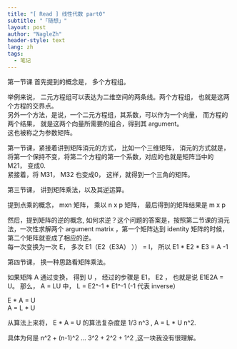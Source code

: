 ```yaml
---
title: "[ Read ] 线性代数 part0"
subtitle: "「随想」"
layout: post
author: "NagleZh"
header-style: text
lang: zh
tags:
  - 笔记
---
```


第一节课
首先提到的概念是， 多个方程组。

举例来说， 二元方程组可以表达为二维空间的两条线。两个方程组， 也就是这两个方程的交界点。    
另外一个方法，是说，一个二元方程组，其系数，可以作为一个向量， 而方程的两个结果， 就是这两个向量所需要的组合，得到其 argument。  
这也被称之为参数矩阵。   

第一节课，紧接着讲到矩阵消元的方式， 比如一个三维矩阵， 消元的方式就是，将第一个保持不变，将第二个方程的第一个系数，对应的也就是矩阵当中的 M21， 变成0.  
紧接着，将 M31， M32 也变成0， 这样，就得到一个三角的矩阵。

第三节课， 讲到矩阵乘法，以及其逆运算。  

提到点乘的概念， mxn 矩阵， 乘以 n x p 矩阵， 最后得到的矩阵结果是 m x p  

然后，提到矩阵的逆的概念, 如何求逆？这个问题的答案是，按照第二节课的消元法，一次性求解两个 argument  matrix ，第一个矩阵达到 identity 矩阵的时候， 第二个矩阵就变成了相应的逆。  
每一次变换为一次 E， 多次 E1（E2（E3A） ）） = I， 所以 E1 * E2  * E3 = A -1

第四节课， 换一种思路看矩阵乘法。  

如果矩阵 A 通过变换， 得到 U ， 经过的步骤是 E1， E2 ， 也就是说 E1E2A = U。 
那么， A = LU 中， L = E2^-1 * E1^-1  (-1 代表 inverse）

E * A = U  
A = L * U  

从算法上来将， E * A = U 的算法复杂度是 1/3 n^3 , A = L * U n^2.  

具体为何是 n^2 + (n-1)^2 ... 3^2 + 2^2 + 1^2 ,这一块我没有很理解。  
